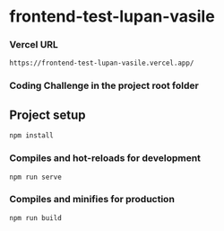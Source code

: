 # frontend-test-lupan-vasile

### Vercel URL
```
https://frontend-test-lupan-vasile.vercel.app/
```

### Coding Challenge in the project root folder



## Project setup
```
npm install
```

### Compiles and hot-reloads for development
```
npm run serve
```

### Compiles and minifies for production
```
npm run build
```

